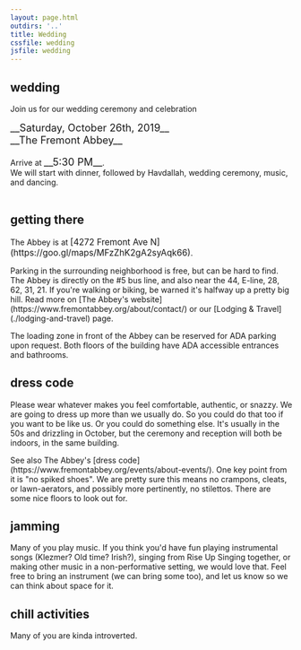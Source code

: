 ```yaml
---
layout: page.html
outdirs: '..'
title: Wedding
cssfile: wedding
jsfile: wedding
---
```

<div class='wedding clearfix fadeygreen'>
<h2>wedding</h2>
<p>Join us for our wedding ceremony and celebration</p>
<span style='font-size:1.3em;'>__Saturday, October 26th, 2019__<br>__The Fremont Abbey__</span>
<br><br>Arrive at <span style='font-size:1.3em;'>__5:30 PM__</span>.<br>We will start with dinner, followed by Havdallah, wedding ceremony, music, and dancing.<br><br>
</div>

<div class='info fadeygreen'>
<h2>getting there</h2>
<p>The Abbey is at <span style='font-size:1.1em;'>[4272 Fremont Ave N](https://goo.gl/maps/MFzZhK2gA2syAqk66)</span>.</p>
<p>Parking in the surrounding neighborhood is free, but can be hard to find. The Abbey is directly on the #5 bus line, and also near the 44, E-line, 28, 62, 31, 21. If you're walking or biking, be warned it's halfway up a pretty big hill. Read more on [The Abbey's website](https://www.fremontabbey.org/about/contact/) or our [Lodging &amp; Travel](./lodging-and-travel) page.</p>
<p>The loading zone in front of the Abbey can be reserved for ADA parking upon request. Both floors of the building have ADA accessible entrances and bathrooms.
</p>
</div>

<div class='info fadeygreen'>
<h2>dress code</h2>
<p>Please wear whatever makes you feel comfortable, authentic, or snazzy. We are going to dress up more than we usually do. So you could do that too if you want to be like us. Or you could do something else. It's usually in the 50s and drizzling in October, but the ceremony and reception will both be indoors, in the same building.</p>
<p>See also The Abbey's [dress code](https://www.fremontabbey.org/events/about-events/). One key point from it is "no spiked shoes". We are pretty sure this means no crampons, cleats, or lawn-aerators, and possibly more pertinently, no stilettos. There are some nice floors to look out for.</p>
</div>

<div class='info fadeygreen'>
<h2>jamming</h2>
<p>Many of you play music. If you think you'd have fun playing instrumental songs (Klezmer? Old time? Irish?), singing from Rise Up Singing together, or making other music in a non-performative setting, we would love that. Feel free to bring an instrument (we can bring some too), and let us know so we can think about space for it.</p>
</div>

<div class='info fadeygreen'>
<h2>chill activities</h2>
<p>Many of you are kinda introverted. </p>
</div>

<!-- 
Kids: Please bring your kids if you want and they want! 
Jamming: bring instruments. 
Other activities: puzzles, crafts. 
Respect: be nice, yes-and, use correct pronouns. https://www.fremontabbey.org/respect/

Jobs: sign up to do something. 
--> 
